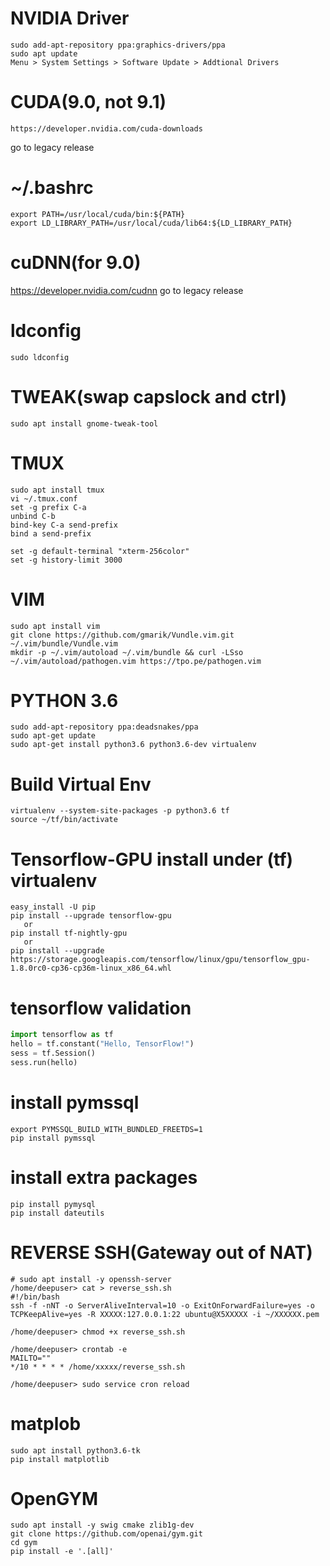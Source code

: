

# NVIDIA Driver
```bashshell
sudo add-apt-repository ppa:graphics-drivers/ppa
sudo apt update
Menu > System Settings > Software Update > Addtional Drivers
```

# CUDA(9.0, not 9.1)
```bashshell
https://developer.nvidia.com/cuda-downloads
```
go to legacy release

# ~/.bashrc
```
export PATH=/usr/local/cuda/bin:${PATH}
export LD_LIBRARY_PATH=/usr/local/cuda/lib64:${LD_LIBRARY_PATH} 
```

# cuDNN(for 9.0)
https://developer.nvidia.com/cudnn
go to legacy release

# ldconfig
```
sudo ldconfig
```

# TWEAK(swap capslock and ctrl)
```
sudo apt install gnome-tweak-tool
```

# TMUX
```
sudo apt install tmux
vi ~/.tmux.conf
set -g prefix C-a
unbind C-b
bind-key C-a send-prefix
bind a send-prefix

set -g default-terminal "xterm-256color"
set -g history-limit 3000

```

# VIM
```
sudo apt install vim
git clone https://github.com/gmarik/Vundle.vim.git ~/.vim/bundle/Vundle.vim
mkdir -p ~/.vim/autoload ~/.vim/bundle && curl -LSso ~/.vim/autoload/pathogen.vim https://tpo.pe/pathogen.vim
```

# PYTHON 3.6
```
sudo add-apt-repository ppa:deadsnakes/ppa
sudo apt-get update
sudo apt-get install python3.6 python3.6-dev virtualenv
```

# Build Virtual Env
```
virtualenv --system-site-packages -p python3.6 tf
source ~/tf/bin/activate
```

# Tensorflow-GPU install under (tf) virtualenv
```
easy_install -U pip
pip install --upgrade tensorflow-gpu
   or
pip install tf-nightly-gpu
   or 
pip install --upgrade https://storage.googleapis.com/tensorflow/linux/gpu/tensorflow_gpu-1.8.0rc0-cp36-cp36m-linux_x86_64.whl
```

# tensorflow validation
```PYTHON
import tensorflow as tf
hello = tf.constant("Hello, TensorFlow!")
sess = tf.Session()
sess.run(hello)
```

# install pymssql
```
export PYMSSQL_BUILD_WITH_BUNDLED_FREETDS=1
pip install pymssql
```

# install extra packages
```
pip install pymysql
pip install dateutils
```
# REVERSE SSH(Gateway out of NAT)
```
# sudo apt install -y openssh-server
/home/deepuser> cat > reverse_ssh.sh
#!/bin/bash
ssh -f -nNT -o ServerAliveInterval=10 -o ExitOnForwardFailure=yes -o TCPKeepAlive=yes -R XXXXX:127.0.0.1:22 ubuntu@X5XXXXX -i ~/XXXXXX.pem
```
```
/home/deepuser> chmod +x reverse_ssh.sh
```
```
/home/deepuser> crontab -e
MAILTO=""
*/10 * * * * /home/xxxxx/reverse_ssh.sh
```
```
/home/deepuser> sudo service cron reload
```

# matplob
```bashshell
sudo apt install python3.6-tk
pip install matplotlib
```

# OpenGYM
```bashshell
sudo apt install -y swig cmake zlib1g-dev
git clone https://github.com/openai/gym.git
cd gym
pip install -e '.[all]'
